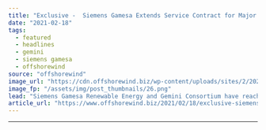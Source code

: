 ```yaml
---
title: "Exclusive -  Siemens Gamesa Extends Service Contract for Major Offshore Wind Farm"
date: "2021-02-18"
tags: 
  - featured
  - headlines
  - gemini
  - siemens gamesa
  - offshorewind
source: "offshorewind"
image_url: "https://cdn.offshorewind.biz/wp-content/uploads/sites/2/2021/02/18092007/Siemens-Gamesa-Extends-Service-Contract-for-Major-Offshore-Wind-Farm1.png"
image_fp: "/assets/img/post_thumbnails/26.png"
lead: "Siemens Gamesa Renewable Energy and Gemini Consortium have reached an agreement for the extension"
article_url: "https://www.offshorewind.biz/2021/02/18/exclusive-siemens-gamesa-extends-service-contract-for-major-offshore-wind-farm/"
---
```


---
